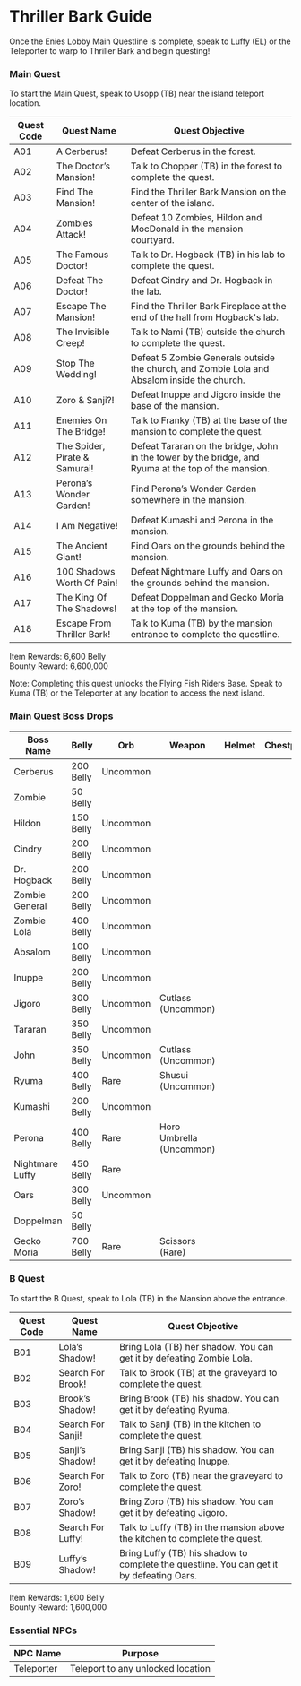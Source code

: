 # Thriller Bark Guide

Once the Enies Lobby Main Questline is complete, speak to Luffy (EL) or the Teleporter to warp to Thriller Bark and begin questing!

### Main Quest

To start the Main Quest, speak to Usopp (TB) near the island teleport location.

| Quest Code| Quest Name                    | Quest Objective|
|-----------|-----------                    |-----------|
| A01       | A Cerberus!                   |Defeat Cerberus in the forest.|
| A02       | The Doctor’s Mansion!         |Talk to Chopper (TB) in the forest to complete the quest.|
| A03       | Find The Mansion!             |Find the Thriller Bark Mansion on the center of the island.|
| A04       | Zombies Attack!               |Defeat 10 Zombies, Hildon and MocDonald in the mansion courtyard.|
| A05       | The Famous Doctor!            |Talk to Dr. Hogback (TB) in his lab to complete the quest.|
| A06       | Defeat The Doctor!            |Defeat Cindry and Dr. Hogback in the lab.|
| A07       | Escape The Mansion!           |Find the Thriller Bark Fireplace at the end of the hall from Hogback's lab.|
| A08       | The Invisible Creep!          |Talk to Nami (TB) outside the church to complete the quest.|
| A09       | Stop The Wedding!             |Defeat 5 Zombie Generals outside the church, and Zombie Lola and Absalom inside the church.|
| A10       | Zoro & Sanji?!                |Defeat Inuppe and Jigoro inside the base of the mansion.|
| A11       | Enemies On The Bridge!        |Talk to Franky (TB) at the base of the mansion to complete the quest.|
| A12       | The Spider, Pirate & Samurai! |Defeat Tararan on the bridge, John in the tower by the bridge, and Ryuma at the top of the mansion.|
| A13       | Perona’s Wonder Garden!       |Find Perona’s Wonder Garden somewhere in the mansion.|
| A14       | I Am Negative!                |Defeat Kumashi and Perona in the mansion.|
| A15       | The Ancient Giant!            |Find Oars on the grounds behind the mansion.|
| A16       | 100 Shadows Worth Of Pain!    |Defeat Nightmare Luffy and Oars on the grounds behind the mansion.|
| A17       | The King Of The Shadows!      |Defeat Doppelman and Gecko Moria at the top of the mansion.|
| A18       | Escape From Thriller Bark!    |Talk to Kuma (TB) by the mansion entrance to complete the questline.|

Item Rewards: 6,600 Belly<br>
Bounty Reward: 6,600,000

Note: Completing this quest unlocks the Flying Fish Riders Base. Speak to Kuma (TB) or the Teleporter at any location to access the next island.

### Main Quest Boss Drops

| Boss Name         | Belly      | Orb       | Weapon                   | Helmet    | Chestplate | Leggings  | Boots     | Other           |
|-----------        |----------- |-----------|-----------               |-----------|----------- |-----------|-----------|-----------      |
| Cerberus          | 200 Belly  | Uncommon  |                          |           |            |           |           |                 |
| Zombie            | 50 Belly   |           |                          |           |            |           |           |                 |
| Hildon            | 150 Belly  | Uncommon  |                          |           |            |           |           |                 |
| Cindry            | 200 Belly  | Uncommon  |                          |           |            |           |           |                 |
| Dr. Hogback       | 200 Belly  | Uncommon  |                          |           |            |           |           |                 |
| Zombie General    | 200 Belly  | Uncommon  |                          |           |            |           |           |                 |
| Zombie Lola       | 400 Belly  | Uncommon  |                          |           |            |           |           | Lola's Shadow   |
| Absalom           | 100 Belly  | Uncommon  |                          |           |            |           |           | Suke Fragment   |
| Inuppe            | 200 Belly  | Uncommon  |                          |           |            |           |           | Sanji's Shadow  |
| Jigoro            | 300 Belly  | Uncommon  | Cutlass (Uncommon)       |           |            |           |           | Zoro's Shadow   |
| Tararan           | 350 Belly  | Uncommon  |                          |           |            |           |           |                 |
| John              | 350 Belly  | Uncommon  | Cutlass (Uncommon)       |           |            |           |           |                 |
| Ryuma             | 400 Belly  | Rare      | Shusui (Uncommon)        |           |            |           |           | Brook's Shadow  |
| Kumashi           | 200 Belly  | Uncommon  |                          |           |            |           |           |                 |
| Perona            | 400 Belly  | Rare      | Horo Umbrella (Uncommon) |           |            |           |           | Horo Fragment   |
| Nightmare Luffy   | 450 Belly  | Rare      |                          |           |            |           |           | Gomu Fragment   |
| Oars              | 300 Belly  | Uncommon  |                          |           |            |           |           | Luffy's Shadow  |
| Doppelman         | 50 Belly   |           |                          |           |            |           |           |                 |
| Gecko Moria       | 700 Belly  | Rare      | Scissors (Rare)          |           |            |           |           | Kage Fragment   |

### B Quest

To start the B Quest, speak to Lola (TB) in the Mansion above the entrance.

| Quest Code| Quest Name        | Quest Objective|
|-----------|-----------        |-----------|
| B01       | Lola’s Shadow!    |Bring Lola (TB) her shadow. You can get it by defeating Zombie Lola.|
| B02       | Search For Brook! |Talk to Brook (TB) at the graveyard to complete the quest.|
| B03       | Brook’s Shadow!   |Bring Brook (TB) his shadow. You can get it by defeating Ryuma.|
| B04       | Search For Sanji! |Talk to Sanji (TB) in the kitchen to complete the quest.|
| B05       | Sanji’s Shadow!   |Bring Sanji (TB) his shadow. You can get it by defeating Inuppe.|
| B06       | Search For Zoro!  |Talk to Zoro (TB) near the graveyard to complete the quest.|
| B07       | Zoro’s Shadow!    |Bring Zoro (TB) his shadow. You can get it by defeating Jigoro.|
| B08       | Search For Luffy! |Talk to Luffy (TB) in the mansion above the kitchen to complete the quest.|
| B09       | Luffy’s Shadow!   |Bring Luffy (TB) his shadow to complete the questline. You can get it by defeating Oars.|

Item Rewards: 1,600 Belly<br>
Bounty Reward: 1,600,000

### Essential NPCs

| NPC Name         | Purpose                                        |
|-------------     |-----------                                     |
| Teleporter       | Teleport to any unlocked location              |